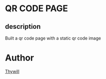 # QR CODE PAGE

## description
Built a qr code page with a static qr code image

# Author
[Thywill](https://github.com/EThywill)